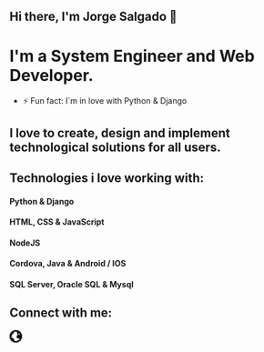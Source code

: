 ## Hi there, I'm Jorge Salgado 👋

# I'm a System Engineer and Web Developer. 
- ⚡ Fun fact: I´m in love with Python & Django

## I love to create, design and implement technological solutions for all users.

## Technologies i love working with:
#### Python & Django
#### HTML, CSS & JavaScript
#### NodeJS 
#### Cordova, Java & Android / IOS
#### SQL Server, Oracle SQL & Mysql

## Connect with me:

[<img align="left" alt="codeSTACKr.com" width="22px" src="https://raw.githubusercontent.com/iconic/open-iconic/master/svg/globe.svg" />][website]
<br />


[website]: https://jorgesalgado.com.mx/
